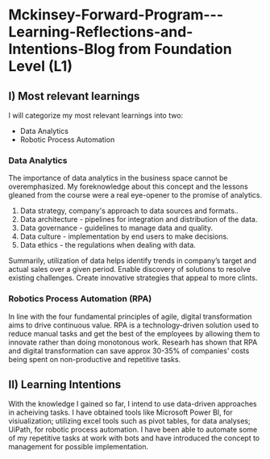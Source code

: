 # Mckinsey-Forward-Program---Learning-Reflections-and-Intentions-Blog from Foundation Level (L1)

## I) Most relevant learnings

I will categorize my most relevant learnings into two:
* Data Analytics
* Robotic Process Automation

### Data Analytics

The importance of data analytics in the business space cannot be overemphasized. My foreknowledge about this concept and the lessons gleaned from the course were a real eye-opener to the promise of analytics. 

1. Data strategy,  company's approach to data sources and formats..
2. Data architecture - pipelines for integration and distribution of the data.
3. Data governance - guidelines to manage data and  quality.
4. Data culture - implementation by end users to make decisions.
5. Data ethics - the regulations when dealing with data.

Summarily, utilization of data helps identify trends in company’s target and actual sales over a given period. Enable discovery of solutions to resolve existing challenges. Create  innovative strategies that appeal to more clints.

### Robotics Process Automation (RPA)

In line with the four fundamental principles of agile, digital transformation aims to drive continuous value. RPA is a technology-driven solution used to reduce manual tasks and get the best of the employees by allowing them to innovate rather than doing monotonous work. Researh has shown that RPA and digital transformation can save approx 30-35% of companies' costs being spent on non-productive and repetitive tasks. 

## II) Learning Intentions

With the knowledge I gained so far, I intend to use data-driven approaches in acheiving tasks. I have obtained tools like Microsoft Power BI, for visiualization;  utilizing excel tools such as pivot tables, for data analyses; UiPath, for robotic process automation. I have been able to automate some of my repetitive tasks at work with bots and have introduced the concept to management for possible implementation.
